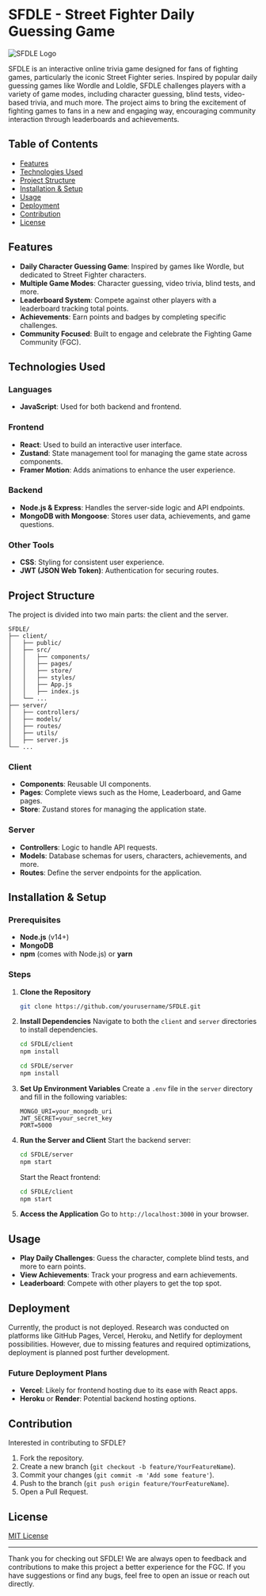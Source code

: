 # SFDLE - Street Fighter Daily Guessing Game

![SFDLE Logo](public/img/logo.png)

SFDLE is an interactive online trivia game designed for fans of fighting games, particularly the iconic Street Fighter series. Inspired by popular daily guessing games like Wordle and Loldle, SFDLE challenges players with a variety of game modes, including character guessing, blind tests, video-based trivia, and much more. The project aims to bring the excitement of fighting games to fans in a new and engaging way, encouraging community interaction through leaderboards and achievements.

## Table of Contents
- [Features](#features)
- [Technologies Used](#technologies-used)
- [Project Structure](#project-structure)
- [Installation & Setup](#installation--setup)
- [Usage](#usage)
- [Deployment](#deployment)
- [Contribution](#contribution)
- [License](#license)

## Features
- **Daily Character Guessing Game**: Inspired by games like Wordle, but dedicated to Street Fighter characters.
- **Multiple Game Modes**: Character guessing, video trivia, blind tests, and more.
- **Leaderboard System**: Compete against other players with a leaderboard tracking total points.
- **Achievements**: Earn points and badges by completing specific challenges.
- **Community Focused**: Built to engage and celebrate the Fighting Game Community (FGC).

## Technologies Used
### Languages
- **JavaScript**: Used for both backend and frontend.

### Frontend
- **React**: Used to build an interactive user interface.
- **Zustand**: State management tool for managing the game state across components.
- **Framer Motion**: Adds animations to enhance the user experience.

### Backend
- **Node.js & Express**: Handles the server-side logic and API endpoints.
- **MongoDB with Mongoose**: Stores user data, achievements, and game questions.

### Other Tools
- **CSS**: Styling for consistent user experience.
- **JWT (JSON Web Token)**: Authentication for securing routes.

## Project Structure
The project is divided into two main parts: the client and the server.
```
SFDLE/
├── client/
│   ├── public/
│   ├── src/
│   │   ├── components/
│   │   ├── pages/
│   │   ├── store/
│   │   ├── styles/
│   │   ├── App.js
│   │   ├── index.js
│   └── ...
├── server/
│   ├── controllers/
│   ├── models/
│   ├── routes/
│   ├── utils/
│   ├── server.js
└── ...
```
### Client
- **Components**: Reusable UI components.
- **Pages**: Complete views such as the Home, Leaderboard, and Game pages.
- **Store**: Zustand stores for managing the application state.

### Server
- **Controllers**: Logic to handle API requests.
- **Models**: Database schemas for users, characters, achievements, and more.
- **Routes**: Define the server endpoints for the application.

## Installation & Setup
### Prerequisites
- **Node.js** (v14+)
- **MongoDB**
- **npm** (comes with Node.js) or **yarn**

### Steps
1. **Clone the Repository**
   ```sh
   git clone https://github.com/yourusername/SFDLE.git
   ```
2. **Install Dependencies**
   Navigate to both the `client` and `server` directories to install dependencies.
   ```sh
   cd SFDLE/client
   npm install
   ```
   ```sh
   cd SFDLE/server
   npm install
   ```
3. **Set Up Environment Variables**
   Create a `.env` file in the `server` directory and fill in the following variables:
   ```env
   MONGO_URI=your_mongodb_uri
   JWT_SECRET=your_secret_key
   PORT=5000
   ```
4. **Run the Server and Client**
   Start the backend server:
   ```sh
   cd SFDLE/server
   npm start
   ```
   Start the React frontend:
   ```sh
   cd SFDLE/client
   npm start
   ```
5. **Access the Application**
   Go to `http://localhost:3000` in your browser.

## Usage
- **Play Daily Challenges**: Guess the character, complete blind tests, and more to earn points.
- **View Achievements**: Track your progress and earn achievements.
- **Leaderboard**: Compete with other players to get the top spot.

## Deployment
Currently, the product is not deployed. Research was conducted on platforms like GitHub Pages, Vercel, Heroku, and Netlify for deployment possibilities. However, due to missing features and required optimizations, deployment is planned post further development.

### Future Deployment Plans
- **Vercel**: Likely for frontend hosting due to its ease with React apps.
- **Heroku** or **Render**: Potential backend hosting options.

## Contribution
Interested in contributing to SFDLE?
1. Fork the repository.
2. Create a new branch (`git checkout -b feature/YourFeatureName`).
3. Commit your changes (`git commit -m 'Add some feature'`).
4. Push to the branch (`git push origin feature/YourFeatureName`).
5. Open a Pull Request.

## License
[MIT License](LICENSE)

---

Thank you for checking out SFDLE! We are always open to feedback and contributions to make this project a better experience for the FGC. If you have suggestions or find any bugs, feel free to open an issue or reach out directly.

